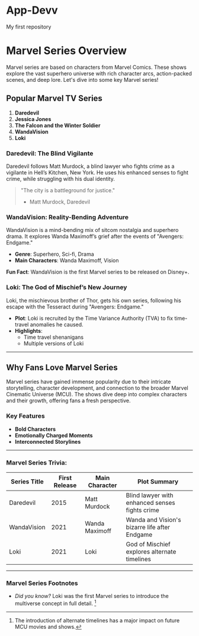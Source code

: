 # App-Devv
My first repository

# **Marvel Series Overview**

Marvel series are based on characters from Marvel Comics. These shows explore the vast superhero universe with rich character arcs, action-packed scenes, and deep lore. Let's dive into some key Marvel series!

## **Popular Marvel TV Series**

1. **Daredevil**
2. **Jessica Jones**
3. **The Falcon and the Winter Soldier**
4. **WandaVision**
5. **Loki**

### **Daredevil: The Blind Vigilante**
Daredevil follows Matt Murdock, a blind lawyer who fights crime as a vigilante in Hell’s Kitchen, New York. He uses his enhanced senses to fight crime, while struggling with his dual identity.

> "The city is a battleground for justice."  
> - Matt Murdock, Daredevil

### **WandaVision: Reality-Bending Adventure**
WandaVision is a mind-bending mix of sitcom nostalgia and superhero drama. It explores Wanda Maximoff’s grief after the events of "Avengers: Endgame."

- **Genre**: Superhero, Sci-fi, Drama
- **Main Characters**: Wanda Maximoff, Vision

**Fun Fact**: WandaVision is the first Marvel series to be released on Disney+.

### **Loki: The God of Mischief’s New Journey**
Loki, the mischievous brother of Thor, gets his own series, following his escape with the Tesseract during "Avengers: Endgame."

- **Plot**: Loki is recruited by the Time Variance Authority (TVA) to fix time-travel anomalies he caused.
- **Highlights**:
  - Time travel shenanigans
  - Multiple versions of Loki

---

## **Why Fans Love Marvel Series**

Marvel series have gained immense popularity due to their intricate storytelling, character development, and connection to the broader Marvel Cinematic Universe (MCU). The shows dive deep into complex characters and their growth, offering fans a fresh perspective.

### **Key Features**
- **Bold Characters**
- **Emotionally Charged Moments**
- **Interconnected Storylines**

---

### **Marvel Series Trivia**:
| Series Title      | First Release | Main Character     | Plot Summary                             |
| ----------------- | ------------- | ------------------ | ---------------------------------------- |
| Daredevil         | 2015          | Matt Murdock       | Blind lawyer with enhanced senses fights crime |
| WandaVision       | 2021          | Wanda Maximoff     | Wanda and Vision's bizarre life after Endgame |
| Loki              | 2021          | Loki               | God of Mischief explores alternate timelines |

---

### **Marvel Series Footnotes**
- *Did you know?* Loki was the first Marvel series to introduce the multiverse concept in full detail. [^1]

[^1]: The introduction of alternate timelines has a major impact on future MCU movies and shows.
